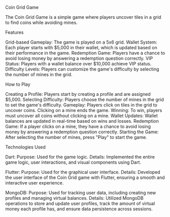 Coin Grid Game

The Coin Grid Game is a simple game where players uncover tiles in a grid to find coins while avoiding mines.

Features

Grid-based Gameplay: The game is played on a 5x6 grid.
Wallet System: Each player starts with $5,000 in their wallet, which is updated based on their performance in the game.
Redemption Game: Players have a chance to avoid losing money by answering a redemption question correctly.
VIP Status: Players with a wallet balance over $10,000 achieve VIP status.
Difficulty Levels: Players can customize the game's difficulty by selecting the number of mines in the grid.


How to Play

Creating a Profile: Players start by creating a profile and are assigned $5,000.
Selecting Difficulty: Players choose the number of mines in the grid to set the game's difficulty.
Gameplay: Players click on tiles in the grid to uncover coins. Clicking on a mine ends the game.
Winning: To win, players must uncover all coins without clicking on a mine.
Wallet Updates: Wallet balances are updated in real-time based on wins and losses.
Redemption Game: If a player clicks on a mine, they have a chance to avoid losing money by answering a redemption question correctly.
Starting the Game: After selecting the number of mines, press "Play" to start the game.

Technologies Used

Dart:
Purpose: Used for the game logic.
Details: Implemented the entire game logic, user interactions, and visual components using Dart.

Flutter:
Purpose: Used for the graphical user interface.
Details: Developed the user interface of the Coin Grid game with Flutter, ensuring a smooth and interactive user experience.

MongoDB:
Purpose: Used for tracking user data, including creating new profiles and managing virtual balances.
Details: Utilized MongoDB operations to store and update user profiles, track the amount of virtual money each profile has, and ensure data persistence across sessions.



